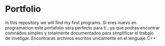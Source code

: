 # Portfolio
In this repository we will find my first programs.
Si eres nuevo en programacion este portafolio sera perfecto para ti , ya que podras encontrar comnados simples y totalmente documentados para simplificar el trabajo de invetigar.
Encontraras archivos escritos unicamente en el lenguaje C++

